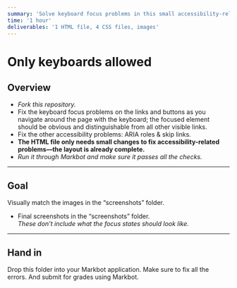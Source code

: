 ```yaml
---
summary: 'Solve keyboard focus problems in this small accessibility-related exercise.'
time: '1 hour'
deliverables: '1 HTML file, 4 CSS files, images'
---
```


# Only keyboards allowed

## Overview

- *Fork this repository.*
- Fix the keyboard focus problems on the links and buttons as you navigate around the page with the keyboard; the focused element should be obvious and distinguishable from all other visible links.
- Fix the other accessibility problems: ARIA roles & skip links.
- **The HTML file only needs small changes to fix accessibility-related problems—the layout is already complete.**
- *Run it through Markbot and make sure it passes all the checks.*

---

## Goal

Visually match the images in the “screenshots” folder.

- Final screenshots in the “screenshots” folder.
  <br>*These don’t include what the focus states should look like.*

---

## Hand in

Drop this folder into your Markbot application. Make sure to fix all the errors. And submit for grades using Markbot.
